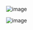 ![image](https://user-images.githubusercontent.com/57319180/174262801-eb0b34cd-bdb3-4119-b9fa-6b199cbc4ff9.png)

![image](https://user-images.githubusercontent.com/57319180/174262734-d526d5cf-1383-449f-9639-2dab69c29206.png)
